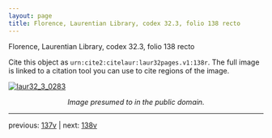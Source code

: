 ```yaml
---
layout: page
title: Florence, Laurentian Library, codex 32.3, folio 138 recto
---
```


Florence, Laurentian Library, codex 32.3, folio 138 recto

Cite this object as `urn:cite2:citelaur:laur32pages.v1:138r`.  The full image is linked to a citation tool you can use to cite regions of the image.

[![laur32_3_0283](http://www.homermultitext.org/iipsrv?IIIF=/project/homer/pyramidal/deepzoom/citelaur/laur32imgs/v1/laur32_3_0283.tif/full/800,/0/default.jpg)](http://www.homermultitext.org/ict2/?urn=urn:cite2:citelaur:laur32imgs.v1:laur32_3_0283) 

<p style="text-align: center; font-style: italic;">Image presumed to in the public domain.</p>

---

previous: [137v](../137v/) | next: [138v](../138v/)